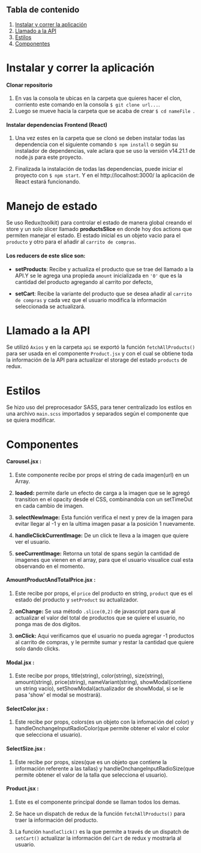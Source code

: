 ## Tabla de contenido

1. [Instalar y correr la aplicación](#Instalar-y-correr-la-aplicación)
2. [Llamado a la API](#Llamado-a-la-API)
3. [Estilos](#Estilos)
4. [Componentes](#Componentes)

# Instalar y correr la aplicación

#### Clonar repositorio

1. En vas la consola te ubicas en la carpeta que quieres hacer el clon, corriento este comando en la consola `$ git clone url...`.
2. Luego se mueve hacia la carpeta que se acaba de crear `$ cd nameFile `.

#### Instalar dependencias Frontend (React)

1. Una vez estes en la carpeta que se clonó se deben instalar todas las dependencia con el siguiente comando `$ npm install` o según su instalador de dependencias, vale aclara que se uso la versión v14.21.1 de node.js para este proyecto.

2. Finalizada la instalación de todas las dependencias, puede iniciar el proyecto con `$ npm start`. Y en el http://localhost:3000/ la aplicación de React estará funcionando.

# Manejo de estado

Se uso Redux(toolkit) para controlar el estado de manera global
creando el store y un solo slicer llamado **productsSlice** en donde
hoy dos actions que permiten manejar el estado. El estado inicial es un objeto vacio para el `producto` y otro para el añadir al `carrito de compras`.

#### Los reducers de este slice son:

- **setProducts**: Recibe y actualiza el producto que se trae del llamado a la API.Y se le agrega una propieda `amount` inicializada en `'0'` que es la cantidad del producto agregando al carrito por defecto,

- **setCart**: Recibe la variante del producto que se desea añadir al `carrito de compras` y cada vez que el usuario modifica la información seleccionada se actualizará.

# Llamado a la API

Se utilizó `Axios` y en la carpeta `api` se exportó la función `fetchAllProducts()` para ser usada en el componente `Product.jsx` y con el cual se obtiene toda la información de la API para actualizar el storage del estado `products` de redux.

# Estilos

Se hizo uso del preprocesador SASS, para tener centralizado los estilos en una archivo `main.scss` importados y separados según el componente que se quiera modificar.

# Componentes

#### Carousel.jsx :

1. Este componente recibe por props el string de cada imagen(url) en un Array.

2. **loaded:** permite darle un efecto de carga a la imagen que se le agregó transition en el opacity desde el CSS, combinandola con un setTimeOut en cada cambio de imagen.

3. **selectNewImage:** Esta función verifica el next y prev de la imagen para evitar llegar al -1 y en la ultima imagen pasar a la posición 1 nuevamente.

4. **handleClickCurrentImage:** De un click te lleva a la imagen que quiere ver el usuario.

5. **seeCurrentImage:** Retorna un total de spans según la cantidad de imagenes que vienen en el array, para que el usuario visualice cual esta observando en el momento.

#### AmountProductAndTotalPrice.jsx :

1. Este recibe por props, el `price` del producto en string, `product` que es el estado del producto y `setProduct` su actualizador.

2. **onChange:** Se usa método `.slice(0,2)` de javascript para que al actualizar el valor del total de productos que se quiere el usuario, no ponga mas de dos digitos.

3. **onClick:** Aqui verificamos que el usuario no pueda agregar -1 productos al carrito de compras, y le permite sumar y restar la cantidad que quiere solo dando clicks.

#### Modal.jsx :

1. Este recibe por props, title(string), color(string), size(string), amount(string), price(string), nameVariant(string), showModal(contiene un string vacío), setShowModal(actualizador de showModal, si se le pasa 'show' el modal se mostrará).

#### SelectColor.jsx :

1.  Este recibe por props, colors(es un objeto con la infomación del color) y handleOnchangeInputRadioColor(que permite obtener el valor el color que selecciona el usuario).

#### SelectSize.jsx :

1. Este recibe por props, sizes(que es un objeto que contiene la información referente a las tallas) y handleOnchangeInputRadioSize(que permite obtener el valor de la talla que selecciona el usuario).

#### Product.jsx :

1. Este es el componente principal donde se llaman todos los demas.

2. Se hace un dispatch de redux de la función `fetchAllProducts()` para traer la información del producto.

3. La función `handleClick()` es la que permite a través de un dispatch de `setCart()` actualizar la información del `Cart` de redux y mostrarla al usuario.
